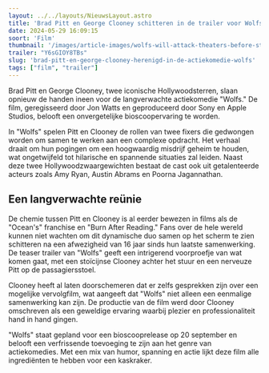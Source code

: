 ```yaml
---
layout: ../../layouts/NieuwsLayout.astro
title: 'Brad Pitt en George Clooney schitteren in de trailer voor Wolfs'
date: 2024-05-29 16:09:15
soort: 'Film'
thumbnail: '/images/article-images/wolfs-will-attack-theaters-before-streaming-on-apple-tv-1716918682.jpg'
trailer: "Y6sGIOY8TBs"
slug: 'brad-pitt-en-george-clooney-herenigd-in-de-actiekomedie-wolfs'
tags: ["film", "trailer"]
---
```


Brad Pitt en George Clooney, twee iconische Hollywoodsterren, slaan opnieuw de handen ineen voor de langverwachte actiekomedie "Wolfs." De film, geregisseerd door Jon Watts en geproduceerd door Sony en Apple Studios, belooft een onvergetelijke bioscoopervaring te worden. 

In "Wolfs" spelen Pitt en Clooney de rollen van twee fixers die gedwongen worden om samen te werken aan een complexe opdracht. Het verhaal draait om hun pogingen om een hoogwaardig misdrijf geheim te houden, wat ongetwijfeld tot hilarische en spannende situaties zal leiden. Naast deze twee Hollywoodzwaargewichten bestaat de cast ook uit getalenteerde acteurs zoals Amy Ryan, Austin Abrams en Poorna Jagannathan.

## Een langverwachte reünie

De chemie tussen Pitt en Clooney is al eerder bewezen in films als de "Ocean's" franchise en "Burn After Reading." Fans over de hele wereld kunnen niet wachten om dit dynamische duo samen op het scherm te zien schitteren na een afwezigheid van 16 jaar sinds hun laatste samenwerking. De teaser trailer van "Wolfs" geeft een intrigerend voorproefje van wat komen gaat, met een stoïcijnse Clooney achter het stuur en een nerveuze Pitt op de passagiersstoel.

Clooney heeft al laten doorschemeren dat er zelfs gesprekken zijn over een mogelijke vervolgfilm, wat aangeeft dat "Wolfs" niet alleen een eenmalige samenwerking kan zijn. De productie van de film werd door Clooney omschreven als een geweldige ervaring waarbij plezier en professionaliteit hand in hand gingen.

"Wolfs" staat gepland voor een bioscooprelease op 20 september en belooft een verfrissende toevoeging te zijn aan het genre van actiekomedies. Met een mix van humor, spanning en actie lijkt deze film alle ingrediënten te hebben voor een kaskraker.
